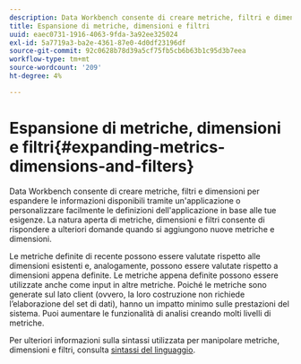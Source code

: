 ```yaml
---
description: Data Workbench consente di creare metriche, filtri e dimensioni per espandere le informazioni disponibili tramite un'applicazione o personalizzare facilmente le definizioni dell'applicazione in base alle tue esigenze. La natura aperta di metriche, dimensioni e filtri consente di rispondere a ulteriori domande quando si aggiungono nuove metriche e dimensioni.
title: Espansione di metriche, dimensioni e filtri
uuid: eaec0731-1916-4063-9fda-3a92ee325024
exl-id: 5a7719a3-ba2e-4361-87e0-4d0df23196df
source-git-commit: 92c0628b78d39a5cf75fb5cb6b63b1c95d3b7eea
workflow-type: tm+mt
source-wordcount: '209'
ht-degree: 4%

---
```


# Espansione di metriche, dimensioni e filtri{#expanding-metrics-dimensions-and-filters}

Data Workbench consente di creare metriche, filtri e dimensioni per espandere le informazioni disponibili tramite un&#39;applicazione o personalizzare facilmente le definizioni dell&#39;applicazione in base alle tue esigenze. La natura aperta di metriche, dimensioni e filtri consente di rispondere a ulteriori domande quando si aggiungono nuove metriche e dimensioni.

Le metriche definite di recente possono essere valutate rispetto alle dimensioni esistenti e, analogamente, possono essere valutate rispetto a dimensioni appena definite. Le metriche appena definite possono essere utilizzate anche come input in altre metriche. Poiché le metriche sono generate sul lato client (ovvero, la loro costruzione non richiede l’elaborazione del set di dati), hanno un impatto minimo sulle prestazioni del sistema. Puoi aumentare le funzionalità di analisi creando molti livelli di metriche.

Per ulteriori informazioni sulla sintassi utilizzata per manipolare metriche, dimensioni e filtri, consulta [sintassi del linguaggio](https://docs.adobe.com/content/help/en/data-workbench/using/client/qry-lang-syntx/c-qry-lang-syntx.html).
